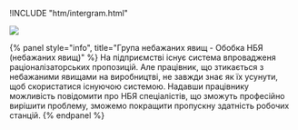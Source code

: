 !INCLUDE "htm/intergram.html"

![](https://chart.googleapis.com/chart?chs=180x180&amp;cht=qr&amp;chl=https://pp.vokov.tk/Obrobka-nbya.html)

{% panel style="info", title="Група небажаних явищ - Обобка НБЯ (небажаних явищ)" %}
На підприємстві існує система впровадженя раціоналізаторських пропозицій. Але працівник, що зтикається з небажаними явищами на виробництві, не завжди знає як їх усунути, щоб скористатися існуючою системою. Надавши працівнику можливість повідомити про НБЯ спеціалістів, що зможуть професійно вирішити проблему, зможемо покращити пропускну здатність робочих станцій.
{% endpanel %}